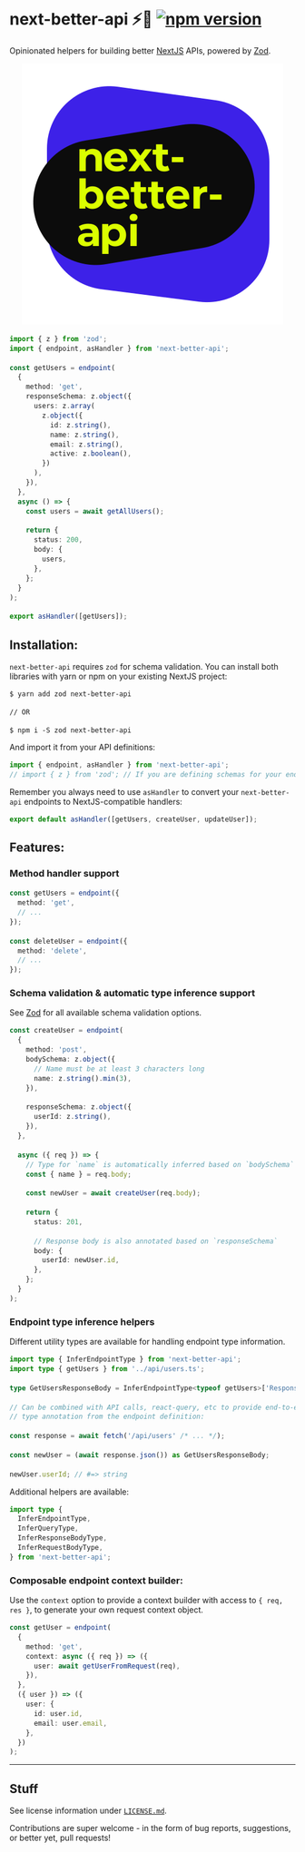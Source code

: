 # next-better-api ⚡️🔵 [![npm version](https://badge.fury.io/js/next-better-api.svg)](https://badge.fury.io/js/next-better-api)

Opinionated helpers for building better [NextJS](https://nextjs.org/) APIs, powered by [Zod](https://github.com/colinhacks/zod).

<p align="center">
<img src="./logo.svg">
</p>

```ts
import { z } from 'zod';
import { endpoint, asHandler } from 'next-better-api';

const getUsers = endpoint(
  {
    method: 'get',
    responseSchema: z.object({
      users: z.array(
        z.object({
          id: z.string(),
          name: z.string(),
          email: z.string(),
          active: z.boolean(),
        })
      ),
    }),
  },
  async () => {
    const users = await getAllUsers();

    return {
      status: 200,
      body: {
        users,
      },
    };
  }
);

export asHandler([getUsers]);
```

## Installation:

`next-better-api` requires `zod` for schema validation. You can install both libraries with yarn or npm on your existing NextJS project:

```shell
$ yarn add zod next-better-api

// OR

$ npm i -S zod next-better-api
```

And import it from your API definitions:

```ts
import { endpoint, asHandler } from 'next-better-api';
// import { z } from 'zod'; // If you are defining schemas for your endpoints
```

Remember you always need to use `asHandler` to convert your `next-better-api` endpoints to NextJS-compatible handlers:

```ts
export default asHandler([getUsers, createUser, updateUser]);
```

## Features:

### Method handler support

```ts
const getUsers = endpoint({
  method: 'get',
  // ...
});

const deleteUser = endpoint({
  method: 'delete',
  // ...
});
```

### Schema validation & automatic type inference support

See [Zod](https://github.com/colinhacks/zod) for all available schema validation options.

```ts
const createUser = endpoint(
  {
    method: 'post',
    bodySchema: z.object({
      // Name must be at least 3 characters long
      name: z.string().min(3),
    }),

    responseSchema: z.object({
      userId: z.string(),
    }),
  },

  async ({ req }) => {
    // Type for `name` is automatically inferred based on `bodySchema`
    const { name } = req.body;

    const newUser = await createUser(req.body);

    return {
      status: 201,

      // Response body is also annotated based on `responseSchema`
      body: {
        userId: newUser.id,
      },
    };
  }
);
```

### Endpoint type inference helpers

Different utility types are available for handling endpoint type information.

```ts
import type { InferEndpointType } from 'next-better-api';
import type { getUsers } from '../api/users.ts';

type GetUsersResponseBody = InferEndpointType<typeof getUsers>['Response'];

// Can be combined with API calls, react-query, etc to provide end-to-end
// type annotation from the endpoint definition:

const response = await fetch('/api/users' /* ... */);

const newUser = (await response.json()) as GetUsersResponseBody;

newUser.userId; // #=> string
```

Additional helpers are available:

```ts
import type {
  InferEndpointType,
  InferQueryType,
  InferResponseBodyType,
  InferRequestBodyType,
} from 'next-better-api';
```

### Composable endpoint context builder:

Use the `context` option to provide a context builder with access to `{ req, res }`,
to generate your own request context object.

```ts
const getUser = endpoint(
  {
    method: 'get',
    context: async ({ req }) => ({
      user: await getUserFromRequest(req),
    }),
  },
  ({ user }) => ({
    user: {
      id: user.id,
      email: user.email,
    },
  })
);
```

---

## Stuff

See license information under [`LICENSE.md`](/LICENSE.md).

Contributions are super welcome - in the form of bug reports, suggestions, or better yet, pull requests!

